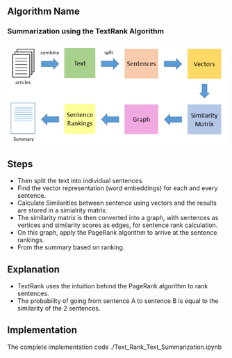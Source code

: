 ## Algorithm Name

### Summarization using the TextRank Algorithm

![Process](./text.webp)
## Steps

* Then split the text into individual sentences.
*  Find the vector representation (word embeddings) for each and every sentence.
* Calculate Similarities between sentence using vectors and the results are stored in a simialrity matrix.
* The similarity matrix is then converted into a graph, with sentences as vertices and similarity scores as edges, for sentence rank calculation.
* On this graph, apply the PageRank algorithm to arrive at the sentence rankings.
* From the summary based on ranking.

## Explanation

* TextRank uses the intuition behind the PageRank algorithm to rank sentences.
* The probability of going from sentence A to sentence B is equal to the similarity of the 2 sentences.

## Implementation

The complete implementation code ./Text_Rank_Text_Summarization.ipynb
